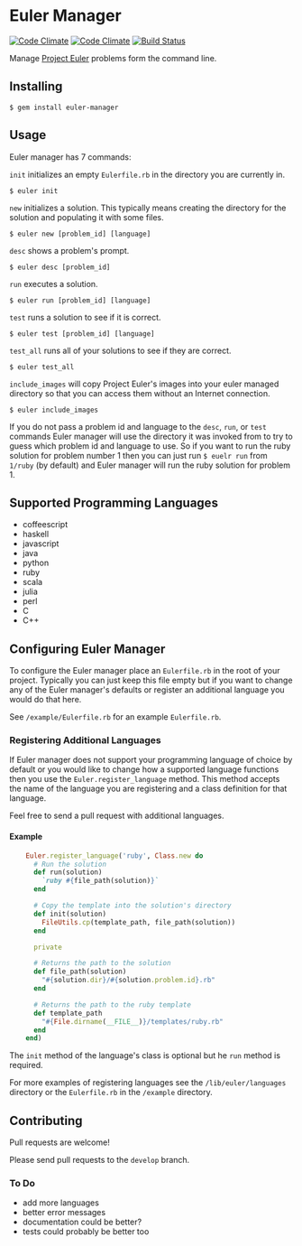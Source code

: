 # Euler Manager

[![Code Climate](https://codeclimate.com/github/yaworsw/euler-manager.png)](https://codeclimate.com/github/yaworsw/euler-manager) [![Code Climate](https://codeclimate.com/github/yaworsw/euler-manager/coverage.png)](https://codeclimate.com/github/yaworsw/euler-manager) [![Build Status](https://travis-ci.org/yaworsw/euler-manager.svg?branch=master)](https://travis-ci.org/yaworsw/euler-manager)

Manage [Project Euler](https://projecteuler.net/) problems form the command line.

## Installing

    $ gem install euler-manager

## Usage

Euler manager has 7 commands:

`init` initializes an empty `Eulerfile.rb` in the directory you are currently
in.

    $ euler init

`new` initializes a solution.  This typically means creating the directory for
the solution and populating it with some files.

    $ euler new [problem_id] [language]

`desc` shows a problem's prompt.

    $ euler desc [problem_id]

`run` executes a solution.

    $ euler run [problem_id] [language]

`test` runs a solution to see if it is correct.

    $ euler test [problem_id] [language]

`test_all` runs all of your solutions to see if they are correct.

    $ euler test_all

`include_images` will copy Project Euler's images into your euler managed
directory so that you can access them without an Internet connection.

    $ euler include_images

If you do not pass a problem id and language to the `desc`, `run`, or `test`
commands Euler manager will use the directory it was invoked from to try to
guess which problem id and language to use.  So if you want to run the ruby
solution for problem number 1 then you can just run `$ euelr run` from `1/ruby`
(by default) and Euler manager will run the ruby solution for problem 1.

## Supported Programming Languages

- coffeescript
- haskell
- javascript
- java
- python
- ruby
- scala
- julia
- perl
- C
- C++

## Configuring Euler Manager

To configure the Euler manager place an `Eulerfile.rb` in the root of your
project.  Typically you can just keep this file empty but if you want to change
any of the Euler manager's defaults or register an additional language you would
do that here.

See `/example/Eulerfile.rb` for an example `Eulerfile.rb`.

### Registering Additional Languages

If Euler manager does not support your programming language of choice by default
or you would like to change how a supported language functions then you use the
`Euler.register_language` method.  This method accepts the name of the language
you are registering and a class definition for that language.

Feel free to send a pull request with additional languages.

#### Example

```ruby
    Euler.register_language('ruby', Class.new do
      # Run the solution
      def run(solution)
        `ruby #{file_path(solution)}`
      end

      # Copy the template into the solution's directory
      def init(solution)
        FileUtils.cp(template_path, file_path(solution))
      end

      private

      # Returns the path to the solution
      def file_path(solution)
        "#{solution.dir}/#{solution.problem.id}.rb"
      end

      # Returns the path to the ruby template
      def template_path
        "#{File.dirname(__FILE__)}/templates/ruby.rb"
      end
    end)
```

The `init` method of the language's class is optional but he `run` method is
required.

For more examples of registering languages see the `/lib/euler/languages`
directory or the `Eulerfile.rb` in the `/example` directory.

## Contributing

Pull requests are welcome!

Please send pull requests to the `develop` branch.

### To Do

- add more languages
- better error messages
- documentation could be better?
- tests could probably be better too
